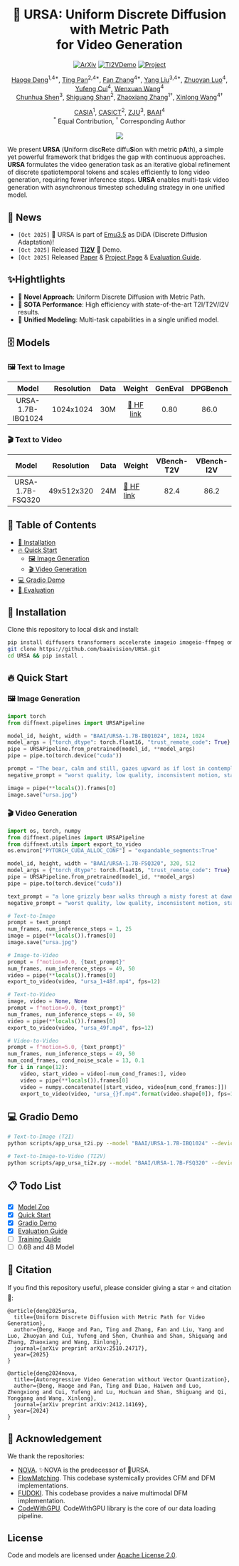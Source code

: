 <div align="center">

<h1>🐻 URSA: Uniform Discrete Diffusion with Metric Path<br>for Video Generation</h1>

<p align="center">
<a href="https://arxiv.org/abs/2510.24717"><img src="https://img.shields.io/badge/ArXiv-2510.24717-%23840707.svg" alt="ArXiv"></a>
<a href="https://huggingface.co/spaces/BAAI/nova-d48w1024-osp480"><img src="https://img.shields.io/badge/🤗 Demo-TI2V-%26840707.svg" alt="TI2VDemo"></a>
<a href="http://bitterdhg.github.io/URSA_page"><img src="https://img.shields.io/badge/Project-URSA-%237CB4F7.svg" alt="Project"></a>
</p>

<p align="center">

[Haoge Deng](https://scholar.google.com/citations?user=S2sbvjgAAAAJ&hl)<sup>1,4*</sup>, [Ting Pan](https://scholar.google.com/citations?&user=qQv6YbsAAAAJ)<sup>2,4*</sup>, [Fan Zhang](https://scholar.google.com/citations?user=VsJ39HMAAAAJ)<sup>4*</sup>, [Yang Liu](https://scholar.google.com/citations?user=9JcQ2hwAAAAJ&hl)<sup>3,4*</sup>, [Zhuoyan Luo](https://scholar.google.com/citations?user=mKQhEsIAAAAJ&hl)<sup>4</sup>, [Yufeng Cui](https://scholar.google.com/citations?user=5Ydha2EAAAAJ&hl)<sup>4</sup>, [Wenxuan Wang](https://scholar.google.com/citations?user=75OyC-oAAAAJ&hl)<sup>4</sup><br>
[Chunhua Shen](https://scholar.google.com/citations?user=Ljk2BvIAAAAJ&hl)<sup>3</sup>, [Shiguang Shan](https://scholar.google.com/citations?user=Vkzd7MIAAAAJ&hl)<sup>2</sup>, [Zhaoxiang Zhang](https://scholar.google.com/citations?user=qxWfV6cAAAAJ&hl)<sup>1†</sup>, [Xinlong Wang](https://scholar.google.com/citations?user=DPz0DjYAAAAJ&hl)<sup>4†</sup><br>

[CASIA](http://english.ia.cas.cn)<sup>1</sup>, [CASICT](http://english.ict.cas.cn)<sup>2</sup>, [ZJU](https://www.zju.edu.cn/english)<sup>3</sup>, [BAAI](https://www.baai.ac.cn/en)<sup>4</sup><br>
<sup>*</sup> Equal Contribution, <sup>†</sup> Corresponding Author
<br><br><image src="assets/model_overview.jpg"/>
</div>

We present **URSA** (**U**niform disc**R**ete diffu**S**ion with metric p**A**th), a simple yet powerful framework that bridges the gap with continuous approaches. **URSA** formulates the video generation task as an iterative global refinement of discrete spatiotemporal tokens and scales efficiently to long video generation, requiring fewer inference steps. **URSA** enables multi-task video generation with asynchronous timestep scheduling strategy in one unified model.

## 🚀 News
- ```[Oct 2025]``` 🎉 URSA is part of [Emu3.5](https://github.com/baaivision/Emu3.5) as DiDA (Discrete Diffusion Adaptation)!
- ```[Oct 2025]``` Released <a href="https://huggingface.co/spaces/BAAI/nova-d48w1024-osp480"><b>TI2V</b></a> 🤗 Demo.
- ```[Oct 2025]``` Released [Paper](https://arxiv.org/abs/2510.24717) & [Project Page](http://bitterdhg.github.io/URSA_page) & [Evaluation Guide](./docs/evaluation.md).

## ✨Hightlights

- 🥇 **Novel Approach**: Uniform Discrete Diffusion with Metric Path.
- 🥈 **SOTA Performance**: High efficiency with state-of-the-art T2I/T2V/I2V results.
- 🥉 **Unified Modeling**: Multi-task capabilities in a single unified model.

## 🗄️ Models

### 🖼️ Text to Image

| Model | Resolution | Data | Weight | GenEval | DPGBench |
|:-----:|:----------:|:----:|:------:|:-------:|:--------:|
| URSA-1.7B-IBQ1024 | 1024x1024 | 30M | [🤗 HF link](https://huggingface.co/BAAI/URSA-1.7B-IBQ1024) | 0.80 | 86.0 |

### 🎬 Text to Video

| Model | Resolution | Data | Weight | VBench-T2V | VBench-I2V |
|:-----:|:----------:|:----:|:-------|:----------:|:----------:|
| URSA-1.7B-FSQ320 | 49x512x320 | 24M | [🤗 HF link](https://huggingface.co/BAAI/URSA-1.7B-FSQ320) | 82.4 | 86.2 |

## 📖 Table of Contents
- [🔧 Installation](#installation)
- [🔥 Quick Start](#quick-start)
  - [🖼️ Image Generation](#quickstart-image-generation)
  - [🎬 Video Generation](#quickstart-video-generation)
- [💻 Gradio Demo](#gradio-demo)
- [💯 Evaluation](./docs/evaluation.md)

## 🔧 Installation
<a id="installation"></a>

Clone this repository to local disk and install:
```bash
pip install diffusers transformers accelerate imageio imageio-ffmpeg omegaconf wandb
git clone https://github.com/baaivision/URSA.git
cd URSA && pip install .
```

## 🔥 Quick Start
<a id="quick-start"></a>

### 🖼️ Image Generation
<a id="quickstart-image-generation"></a>

```python
import torch
from diffnext.pipelines import URSAPipeline

model_id, height, width = "BAAI/URSA-1.7B-IBQ1024", 1024, 1024
model_args = {"torch_dtype": torch.float16, "trust_remote_code": True}
pipe = URSAPipeline.from_pretrained(model_id, **model_args)
pipe = pipe.to(torch.device("cuda"))

prompt = "The bear, calm and still, gazes upward as if lost in contemplation of the cosmos."
negative_prompt = "worst quality, low quality, inconsistent motion, static, still, blurry, jittery, distorted, ugly"

image = pipe(**locals()).frames[0]
image.save("ursa.jpg")
```

### 🎬 Video Generation
<a id="quickstart-video-generation"></a>

```python
import os, torch, numpy
from diffnext.pipelines import URSAPipeline
from diffnext.utils import export_to_video
os.environ["PYTORCH_CUDA_ALLOC_CONF"] = "expandable_segments:True"

model_id, height, width = "BAAI/URSA-1.7B-FSQ320", 320, 512
model_args = {"torch_dtype": torch.float16, "trust_remote_code": True}
pipe = URSAPipeline.from_pretrained(model_id, **model_args)
pipe = pipe.to(torch.device("cuda"))

text_prompt = "a lone grizzly bear walks through a misty forest at dawn, sunlight catching its fur."
negative_prompt = "worst quality, low quality, inconsistent motion, static, still, blurry, jittery, distorted, ugly"

# Text-to-Image
prompt = text_prompt
num_frames, num_inference_steps = 1, 25
image = pipe(**locals()).frames[0]
image.save("ursa.jpg")

# Image-to-Video
prompt = f"motion=9.0, {text_prompt}"
num_frames, num_inference_steps = 49, 50
video = pipe(**locals()).frames[0]
export_to_video(video, "ursa_1+48f.mp4", fps=12)

# Text-to-Video
image, video = None, None
prompt = f"motion=9.0, {text_prompt}"
num_frames, num_inference_steps = 49, 50
video = pipe(**locals()).frames[0]
export_to_video(video, "ursa_49f.mp4", fps=12)

# Video-to-Video
prompt = f"motion=5.0, {text_prompt}"
num_frames, num_inference_steps = 49, 50
num_cond_frames, cond_noise_scale = 13, 0.1
for i in range(12):
    video, start_video = video[-num_cond_frames:], video
    video = pipe(**locals()).frames[0]
    video = numpy.concatenate([start_video, video[num_cond_frames:]])
    export_to_video(video, "ursa_{}f.mp4".format(video.shape[0]), fps=12)
```

## 💻 Gradio Demo
<a id="gradio-demo"></a>

```bash
# Text-to-Image (T2I)
python scripts/app_ursa_t2i.py --model "BAAI/URSA-1.7B-IBQ1024" --device 0

# Text-to-Image-to-Video (TI2V)
python scripts/app_ursa_ti2v.py --model "BAAI/URSA-1.7B-FSQ320" --device 0
```

## 📋 Todo List
- [X] [Model Zoo](#model-zoo)
- [X] [Quick Start](#quick-start)
- [X] [Gradio Demo](#gradio-demo)
- [X] [Evaluation Guide](./docs/evaluation.md)
- [ ] [Training Guide](./docs/training.md)
- [ ] 0.6B and 4B Model

## 📖 Citation
If you find this repository useful, please consider giving a star ⭐ and citation 🦖:
```
@article{deng2025ursa,
  title={Uniform Discrete Diffusion with Metric Path for Video Generation},
  author={Deng, Haoge and Pan, Ting and Zhang, Fan and Liu, Yang and Luo, Zhuoyan and Cui, Yufeng and Shen, Chunhua and Shan, Shiguang and Zhang, Zhaoxiang and Wang, Xinlong},
  journal={arXiv preprint arXiv:2510.24717},
  year={2025}
}
```
```
@article{deng2024nova,
  title={Autoregressive Video Generation without Vector Quantization},
  author={Deng, Haoge and Pan, Ting and Diao, Haiwen and Luo, Zhengxiong and Cui, Yufeng and Lu, Huchuan and Shan, Shiguang and Qi, Yonggang and Wang, Xinlong},
  journal={arXiv preprint arXiv:2412.14169},
  year={2024}
}
```

## 🤗 Acknowledgement

We thank the repositories: 
- [NOVA](https://github.com/baaivision/NOVA). ✨NOVA is the predecessor of 🐻URSA.
- [FlowMatching](https://github.com/facebookresearch/flow_matching). This codebase systemically provides CFM and DFM implementations.
- [FUDOKI](https://github.com/fudoki-hku/FUDOKI). This codebase provides a naive multimodal DFM implementation.
- [CodeWithGPU](https://github.com/seetacloud/codewithgpu). CodeWithGPU library is the core of our data loading pipeline.

## License
Code and models are licensed under [Apache License 2.0](LICENSE).
